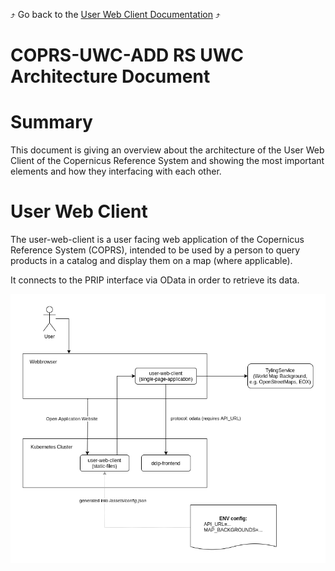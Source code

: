 :arrow_heading_up: Go back to the [User Web Client Documentation](../README.md) :arrow_heading_up:

# COPRS-UWC-ADD RS UWC Architecture Document

# Summary
This document is giving an overview about the architecture of the User Web Client of the Copernicus Reference System and showing the most important elements and how they interfacing with each other.

# User Web Client

The user-web-client is a user facing web application of the Copernicus Reference System (COPRS), intended to be used by a person to query products in a catalog and display them on a map (where applicable).

It connects to the PRIP interface via OData in order to retrieve its data.

![user-web-client](./img/user-web-client.png "user-web-client")